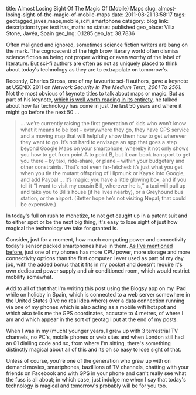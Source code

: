 title: Almost Losing Sight Of The Magic Of (Mobile) Maps
slug: almost-losing-sight-of-the-magic-of-mobile-maps
date: 2011-08-21 13:58:17
tags: geotagged,javea,maps,mobile,scifi,smartphone
category: blog
link: 
description: 
type: text
has_math: no
status: published
geo_place: Villa Stone, Javéa, Spain
geo_lng: 0.1285
geo_lat: 38.7836

Often maligned and ignored, sometimes science fiction writers are bang on the mark. The cognoscenti of the high brow literary world often dismiss science fiction as being not proper writing or even worthy of the label of literature. But sci-fi authors are often as not as uniquely placed to think about today's technology as they are to extrapolate on tomorrow's.

Recently, Charles Stross, one of my favourite sci-fi authors, gave a keynote at USENIX 2011 on *Network Security In The Medium Term, 2061 To 2561*. Not the most obvious of keynote titles to talk about maps or magic. But as part of his keynote, [which is well worth reading in its entirety](http://www.antipope.org/charlie/blog-static/2011/08/usenix-2011-keynote-network-se.html "http://www.antipope.org/charlie/blog-static/2011/08/usenix-2011-keynote-network-se.html"), he talked about how far technology has come in just the last 50 years and where it might go before the next 50 ...

<!-- TEASER_END -->

> ... we’re currently raising the first generation of kids who won’t know what it means to be lost – everywhere they go, they have GPS service and a moving map that will helpfully show them how to get wherever they want to go. It’s not hard to envisage an app that goes a step beyond Google Maps on your smartphone, whereby it not only shows you how to get from point A to point B, but it can book transport to get you there – by taxi, ride-share, or plane – within your budgetary and other constraints. That’s not even far-fetched: it’s just what you get when you tie the mutant offspring of Hipmunk or Kayak into Google, and add Paypal ... it’s magic: you have a little glowing box, and if you tell it “I want to visit my cousin Bill, wherever he is,” a taxi will pull up and take you to Bill’s house (if he lives nearby), or a Greyhound bus station, or the airport. (Better hope he’s not visiting Nepal; that could be expensive.)

In today's full on rush to monetize, to not get caught up in a patent suit and to either spot or be the next big thing, it's easy to lose sight of just how magical the technology we take for granted is.

Consider, just for a moment, how much computing power and connectivity today's sensor packed smartphones have in them. [As I've mentioned before](/2011/03/06/happy-30th-anniversary-to-the-2nd-computer-i-ever-owned/ "/2011/03/06/happy-30th-anniversary-to-the-2nd-computer-i-ever-owned/"), just one of my phones has more CPU power, more storage and more connectivity options than the first computer I ever used as part of my day job, with the added bonus that it fits in my pocket and doesn't require it's own dedicated power supply and air conditioned room, which would restrict mobility somewhat.

Add to all of that that I'm writing this post using the Blogsy app on my iPad while on holiday in Spain, which is connected to a web server somewhere in the United States (I've no real idea where) over a data connection running via one of my phones which is also acting as a mobile wifi hotspot and which also tells me the GPS coordinates, accurate to 4 metres, of where I am and which appear in the sort of geotag I put at the end of my posts.

When I was in my (much) younger years, I grew up with 3 terrestrial TV channels, no PC's, mobile phones or web sites and when London still had an 01 dialling code and so, from where I'm sitting, there's something distinctly magical about all of this and its oh so easy to lose sight of that.

Unless of course, you're one of the generation who grew up with on demand movies, smartphones, bazillions of TV channels, chatting with your friends on Facebook and with GPS in your phone and can't really see what the fuss is all about; in which case, just indulge me when I say that today's technology is magical and tomorrow's probably will be for you too.



